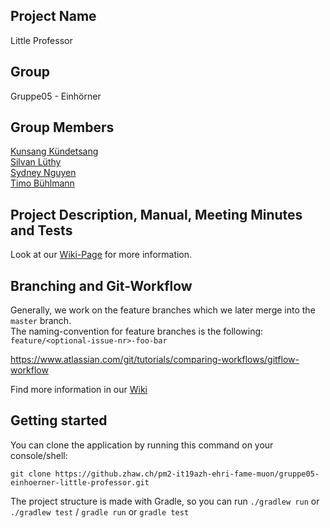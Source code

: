 ## Project Name
Little Professor

## Group
Gruppe05 - Einhörner

## Group Members
[Kunsang Kündetsang](https://github.zhaw.ch/kuendkun) <br>
[Silvan Lüthy](https://github.zhaw.ch/luethsil) <br>
[Sydney Nguyen](https://github.zhaw.ch/nguyesyd) <br>
[Timo Bühlmann](https://github.zhaw.ch/buehltim) <br>


## Project Description, Manual, Meeting Minutes and Tests

Look at our [Wiki-Page](https://github.zhaw.ch/pm2-it19azh-ehri-fame-muon/gruppe05-einhoerner-little-professor/wiki) for more information.

## Branching and Git-Workflow
Generally, we work on the feature branches which we later merge into the `master` branch.  
The naming-convention for feature branches is the following: `feature/<optional-issue-nr>-foo-bar`

https://www.atlassian.com/git/tutorials/comparing-workflows/gitflow-workflow

Find more information in our [Wiki](https://github.zhaw.ch/pm2-it19azh-ehri-fame-muon/gruppe05-einhoerner-little-professor/wiki/Git-Conventions)

## Getting started
You can clone the application by running this command on your console/shell: <br>
```
git clone https://github.zhaw.ch/pm2-it19azh-ehri-fame-muon/gruppe05-einhoerner-little-professor.git
```
The project structure is made with Gradle, so you can run ```./gradlew run``` or ```./gradlew test``` / ```gradle run``` or ```gradle test```
